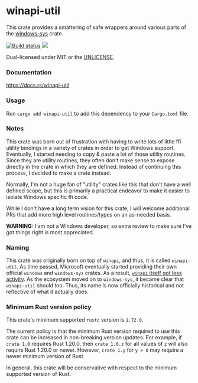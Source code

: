 winapi-util
===========
This crate provides a smattering of safe wrappers around various parts of the
[windows-sys](https://crates.io/crates/windows-sys) crate.

[![Build status](https://github.com/BurntSushi/winapi-util/workflows/ci/badge.svg)](https://github.com/BurntSushi/winapi-util/actions)
[![](http://meritbadge.herokuapp.com/winapi-util)](https://crates.io/crates/winapi-util)

Dual-licensed under MIT or the [UNLICENSE](http://unlicense.org).


### Documentation

https://docs.rs/winapi-util


### Usage

Run `cargo add winapi-util` to add this dependency to your `Cargo.toml` file.


### Notes

This crate was born out of frustration with having to write lots of little
ffi utility bindings in a variety of crates in order to get Windows support.
Eventually, I started needing to copy & paste a lot of those utility routines.
Since they are utility routines, they often don't make sense to expose directly
in the crate in which they are defined. Instead of continuing this process,
I decided to make a crate instead.

Normally, I'm not a huge fan of "utility" crates like this that don't have a
well defined scope, but this is primarily a practical endeavor to make it
easier to isolate Windows specific ffi code.

While I don't have a long term vision for this crate, I will welcome additional
PRs that add more high level routines/types on an as-needed basis.

**WARNING:** I am not a Windows developer, so extra review to make sure I've
got things right is most appreciated.


### Naming

This crate was originally born on top of `winapi`, and thus, it is called
`winapi-util`. As time passed, Microsoft eventually started providing their
own official `windows` and `windows-sys` crates. As a result, [`winapi` itself
got less activity](https://github.com/BurntSushi/winapi-util/pull/13#issuecomment-1991282893).
As the ecosystem moved on to `windows-sys`, it became clear that `winapi-util`
should too. Thus, its name is now officially historical and not reflective
of what it actually does.


### Minimum Rust version policy

This crate's minimum supported `rustc` version is `1.72.0`.

The current policy is that the minimum Rust version required to use this crate
can be increased in non-breaking version updates. For example, if `crate 1.0`
requires Rust 1.20.0, then `crate 1.0.z` for all values of `z` will also
require Rust 1.20.0 or newer. However, `crate 1.y` for `y > 0` may require a
newer minimum version of Rust.

In general, this crate will be conservative with respect to the minimum
supported version of Rust.
